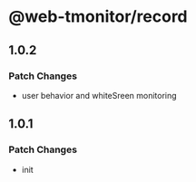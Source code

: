 # @web-tmonitor/record

## 1.0.2

### Patch Changes

- user behavior and whiteSreen monitoring

## 1.0.1

### Patch Changes

- init
